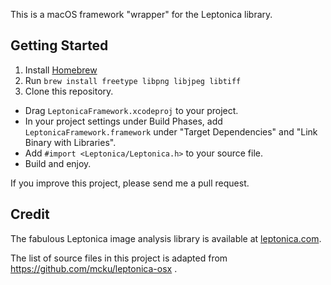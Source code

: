This is a macOS framework "wrapper" for the Leptonica library.

## Getting Started

1. Install [Homebrew](https://brew.sh/)
1. Run `brew install freetype libpng libjpeg libtiff`
1. Clone this repository.
 * Drag `LeptonicaFramework.xcodeproj` to your project.
 * In your project settings under Build Phases, add `LeptonicaFramework.framework` under "Target Dependencies" and "Link Binary with Libraries".
 * Add `#import <Leptonica/Leptonica.h>` to your source file.
 * Build and enjoy.

If you improve this project, please send me a pull request.

## Credit

The fabulous Leptonica image analysis library is available at [leptonica.com](https://www.leptonica.com).

The list of source files in this project is adapted from https://github.com/mcku/leptonica-osx .